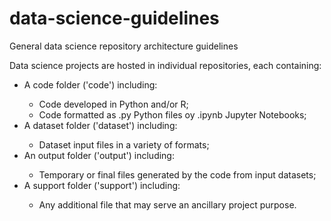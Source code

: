 # data-science-guidelines
<p>General data science repository architecture guidelines</p>
<p>Data science projects are hosted in individual repositories, each containing:</p>
	<ul>
	<li>A code folder ('code') including:</li>
		<ul>
		<li>Code developed in Python and/or R;</li>
		<li>Code formatted as .py Python files oy .ipynb Jupyter Notebooks;</li>
		</ul>
	<li>A dataset folder ('dataset') including:</li>
		<ul>
		<li>Dataset input files in a variety of formats;</li>
		</ul>
	<li>An output folder ('output') including:</li>
		<ul>
		<li>Temporary or final files generated by the code from input datasets;</li>
		</ul>
	<li>A support folder ('support') including:</li>
		<ul>
		<li>Any additional file that may serve an ancillary project purpose.</li>
		</ul>
	</ul>
